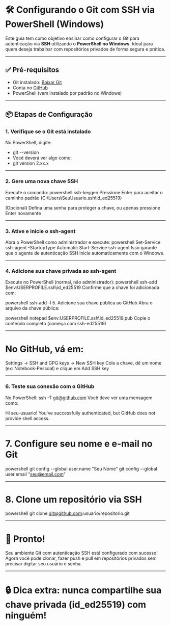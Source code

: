 # 🛠️ Configurando o Git com SSH via PowerShell (Windows)

Este guia tem como objetivo ensinar como configurar o Git para autenticação via **SSH** utilizando o **PowerShell no Windows**. Ideal para quem deseja trabalhar com repositórios privados de forma segura e prática.

---

## ✅ Pré-requisitos

- Git instalado: [Baixar Git](https://git-scm.com/download/win)
- Conta no [GitHub](https://github.com)
- PowerShell (vem instalado por padrão no Windows)

---

## 📦 Etapas de Configuração

### 1. Verifique se o Git está instalado

No PowerShell, digite:

- git --version
- Você deverá ver algo como:
- git version 2.xx.x

---
### 2. Gere uma nova chave SSH
Execute o comando: 
powershell
ssh-keygen
Pressione Enter para aceitar o caminho padrão (C:\Users\SeuUsuario\.ssh\id_ed25519)

(Opcional) Defina uma senha para proteger a chave, ou apenas pressione Enter novamente

---

### 3. Ative e inicie o ssh-agent
Abra o PowerShell como administrador e execute:
powershell
Set-Service ssh-agent -StartupType Automatic
Start-Service ssh-agent
Isso garante que o agente de autenticação SSH inicie automaticamente com o Windows.

---

### 4. Adicione sua chave privada ao ssh-agent
Execute no PowerShell (normal, não administrador):
powershell
ssh-add $env:USERPROFILE\.ssh\id_ed25519
Confirme que a chave foi adicionada com:

powershell
ssh-add -l
5. Adicione sua chave pública ao GitHub
Abra o arquivo da chave pública:

powershell
notepad $env:USERPROFILE\.ssh\id_ed25519.pub
Copie o conteúdo completo (começa com ssh-ed25519)

---

# No GitHub, vá em:
Settings → SSH and GPG keys → New SSH key
Cole a chave, dê um nome (ex: Notebook-Pessoal) e clique em Add SSH key

--- 

### 6. Teste sua conexão com o GitHub
No PowerShell:
ssh -T git@github.com
Você deve ver uma mensagem como:

Hi seu-usuario! You've successfully authenticated, but GitHub does not provide shell access.

--- 

# 7. Configure seu nome e e-mail no Git
powershell
git config --global user.name "Seu Nome"
git config --global user.email "seu@email.com"

--- 

# 8. Clone um repositório via SSH
powershell
git clone git@github.com:usuario/repositorio.git

--- 

# 🚀 Pronto!
Seu ambiente Git com autenticação SSH está configurado com sucesso! Agora você pode clonar, fazer push e pull em repositórios privados sem precisar digitar seu usuário e senha.

---

# 🔒 Dica extra: nunca compartilhe sua chave privada (id_ed25519) com ninguém!



